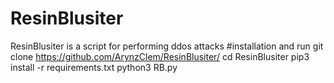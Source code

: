 # ResinBlusiter
ResinBlusiter is a script for performing ddos attacks
#installation and run 
git clone https://github.com/ArynzClem/ResinBlusiter/
cd ResinBlusiter
pip3 install -r requirements.txt
python3 RB.py
